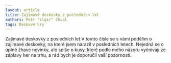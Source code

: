 ```yaml
---
layout: article  
title: Zajímavé deskovky z posledních let  
authors: Petr "ilgir" Chval  
tags: Deskové hry  
---
```


Zajímavé deskovky z posledních let
V tomto čísle se s vámi podělím o zajímavé deskovky, na které jsem narazil v posledních letech. Nejedná se o úplně žhavé novinky, ale spíše o kusy, které podle mého názoru vyčnívají ze záplavy her na trhu, a rád bych je doporučil vaší pozornosti.
